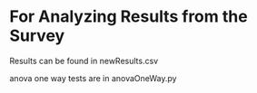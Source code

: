 ﻿# For Analyzing Results from the Survey

Results can be found in newResults.csv

anova one way tests are in anovaOneWay.py
